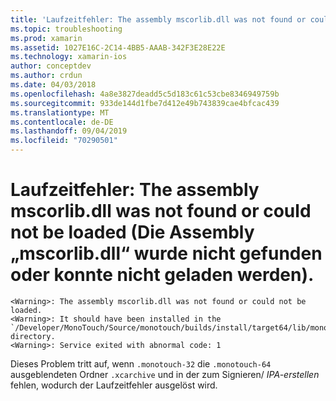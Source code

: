 ```yaml
---
title: 'Laufzeitfehler: The assembly mscorlib.dll was not found or could not be loaded (Die Assembly „mscorlib.dll“ wurde nicht gefunden oder konnte nicht geladen werden).'
ms.topic: troubleshooting
ms.prod: xamarin
ms.assetid: 1027E16C-2C14-4BB5-AAAB-342F3E28E22E
ms.technology: xamarin-ios
author: conceptdev
ms.author: crdun
ms.date: 04/03/2018
ms.openlocfilehash: 4a8e3827deadd5c5d183c61c53cbe8346949759b
ms.sourcegitcommit: 933de144d1fbe7d412e49b743839cae4bfcac439
ms.translationtype: MT
ms.contentlocale: de-DE
ms.lasthandoff: 09/04/2019
ms.locfileid: "70290501"
---
```

# <a name="runtime-error-the-assembly-mscorlibdll-was-not-found-or-could-not-be-loaded"></a>Laufzeitfehler: The assembly mscorlib.dll was not found or could not be loaded (Die Assembly „mscorlib.dll“ wurde nicht gefunden oder konnte nicht geladen werden).

```
<Warning>: The assembly mscorlib.dll was not found or could not be loaded.
<Warning>: It should have been installed in the `/Developer/MonoTouch/Source/monotouch/builds/install/target64/lib/mono/2.0/mscorlib.dll' directory.
<Warning>: Service exited with abnormal code: 1
```

Dieses Problem tritt auf, wenn `.monotouch-32` die `.monotouch-64` ausgeblendeten Ordner `.xcarchive` und in der zum Signieren/ *IPA-erstellen* fehlen, wodurch der Laufzeitfehler ausgelöst wird.

